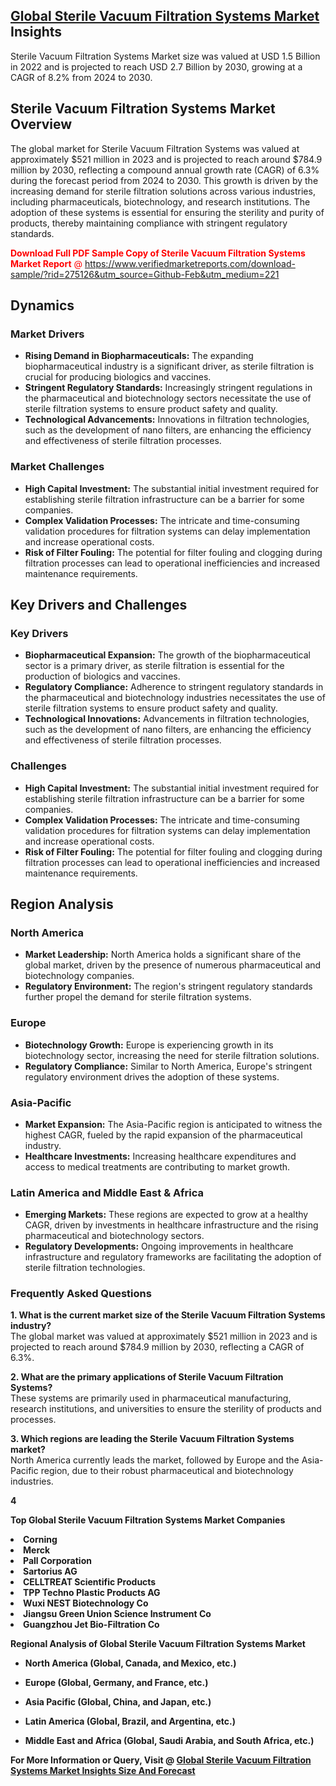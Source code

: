 <h2><a href="https://www.verifiedmarketreports.com/download-sample/?rid=275126&amp;utm_source=Github&amp;utm_medium=221" target="_blank">Global Sterile Vacuum Filtration Systems Market</a> Insights</h2><p>Sterile Vacuum Filtration Systems Market size was valued at USD 1.5 Billion in 2022 and is projected to reach USD 2.7 Billion by 2030, growing at a CAGR of 8.2% from 2024 to 2030.</p><p> <h2>Sterile Vacuum Filtration Systems Market Overview</h2> <p>The global market for Sterile Vacuum Filtration Systems was valued at approximately $521 million in 2023 and is projected to reach around $784.9 million by 2030, reflecting a compound annual growth rate (CAGR) of 6.3% during the forecast period from 2024 to 2030. This growth is driven by the increasing demand for sterile filtration solutions across various industries, including pharmaceuticals, biotechnology, and research institutions. The adoption of these systems is essential for ensuring the sterility and purity of products, thereby maintaining compliance with stringent regulatory standards. </p> <p><p><span class=""><span style="color: #ff0000;"><strong>Download Full PDF Sample Copy of Sterile Vacuum Filtration Systems Market Report</strong> @ </span><a href="https://www.verifiedmarketreports.com/download-sample/?rid=275126&amp;utm_source=Github-Feb&amp;utm_medium=221" target="_blank">https://www.verifiedmarketreports.com/download-sample/?rid=275126&amp;utm_source=Github-Feb&amp;utm_medium=221</a></span></p></p> <h2>Dynamics</h2> <h3>Market Drivers</h3> <ul> <li><strong>Rising Demand in Biopharmaceuticals:</strong> The expanding biopharmaceutical industry is a significant driver, as sterile filtration is crucial for producing biologics and vaccines. </li> <li><strong>Stringent Regulatory Standards:</strong> Increasingly stringent regulations in the pharmaceutical and biotechnology sectors necessitate the use of sterile filtration systems to ensure product safety and quality. </li> <li><strong>Technological Advancements:</strong> Innovations in filtration technologies, such as the development of nano filters, are enhancing the efficiency and effectiveness of sterile filtration processes. </li> </ul> <h3>Market Challenges</h3> <ul> <li><strong>High Capital Investment:</strong> The substantial initial investment required for establishing sterile filtration infrastructure can be a barrier for some companies. </li> <li><strong>Complex Validation Processes:</strong> The intricate and time-consuming validation procedures for filtration systems can delay implementation and increase operational costs. </li> <li><strong>Risk of Filter Fouling:</strong> The potential for filter fouling and clogging during filtration processes can lead to operational inefficiencies and increased maintenance requirements. </li> </ul> <h2>Key Drivers and Challenges</h2> <h3>Key Drivers</h3> <ul> <li><strong>Biopharmaceutical Expansion:</strong> The growth of the biopharmaceutical sector is a primary driver, as sterile filtration is essential for the production of biologics and vaccines. </li> <li><strong>Regulatory Compliance:</strong> Adherence to stringent regulatory standards in the pharmaceutical and biotechnology industries necessitates the use of sterile filtration systems to ensure product safety and quality. </li> <li><strong>Technological Innovations:</strong> Advancements in filtration technologies, such as the development of nano filters, are enhancing the efficiency and effectiveness of sterile filtration processes. </li> </ul> <h3>Challenges</h3> <ul> <li><strong>High Capital Investment:</strong> The substantial initial investment required for establishing sterile filtration infrastructure can be a barrier for some companies. </li> <li><strong>Complex Validation Processes:</strong> The intricate and time-consuming validation procedures for filtration systems can delay implementation and increase operational costs. </li> <li><strong>Risk of Filter Fouling:</strong> The potential for filter fouling and clogging during filtration processes can lead to operational inefficiencies and increased maintenance requirements. </li> </ul> <h2>Region Analysis</h2> <h3>North America</h3> <ul> <li><strong>Market Leadership:</strong> North America holds a significant share of the global market, driven by the presence of numerous pharmaceutical and biotechnology companies. </li> <li><strong>Regulatory Environment:</strong> The region's stringent regulatory standards further propel the demand for sterile filtration systems. </li> </ul> <h3>Europe</h3> <ul> <li><strong>Biotechnology Growth:</strong> Europe is experiencing growth in its biotechnology sector, increasing the need for sterile filtration solutions. </li> <li><strong>Regulatory Compliance:</strong> Similar to North America, Europe's stringent regulatory environment drives the adoption of these systems. </li> </ul> <h3>Asia-Pacific</h3> <ul> <li><strong>Market Expansion:</strong> The Asia-Pacific region is anticipated to witness the highest CAGR, fueled by the rapid expansion of the pharmaceutical industry. </li> <li><strong>Healthcare Investments:</strong> Increasing healthcare expenditures and access to medical treatments are contributing to market growth. </li> </ul> <h3>Latin America and Middle East & Africa</h3> <ul> <li><strong>Emerging Markets:</strong> These regions are expected to grow at a healthy CAGR, driven by investments in healthcare infrastructure and the rising pharmaceutical and biotechnology sectors. </li> <li><strong>Regulatory Developments:</strong> Ongoing improvements in healthcare infrastructure and regulatory frameworks are facilitating the adoption of sterile filtration technologies. </li> </ul> <h3>Frequently Asked Questions</h3> <p><strong>1. What is the current market size of the Sterile Vacuum Filtration Systems industry?</strong><br> The global market was valued at approximately $521 million in 2023 and is projected to reach around $784.9 million by 2030, reflecting a CAGR of 6.3%. </p> <p><strong>2. What are the primary applications of Sterile Vacuum Filtration Systems?</strong><br> These systems are primarily used in pharmaceutical manufacturing, research institutions, and universities to ensure the sterility of products and processes. </p> <p><strong>3. Which regions are leading the Sterile Vacuum Filtration Systems market?</strong><br> North America currently leads the market, followed by Europe and the Asia-Pacific region, due to their robust pharmaceutical and biotechnology industries. </p> <p><strong>4</p><p><strong>Top Global Sterile Vacuum Filtration Systems Market Companies</strong></p><div data-test-id=""><p><li>Corning</li><li> Merck</li><li> Pall Corporation</li><li> Sartorius AG</li><li> CELLTREAT Scientific Products</li><li> TPP Techno Plastic Products AG</li><li> Wuxi NEST Biotechnology Co</li><li> Jiangsu Green Union Science Instrument Co</li><li> Guangzhou Jet Bio-Filtration Co</li></p><div><strong>Regional Analysis of&nbsp;Global Sterile Vacuum Filtration Systems Market</strong></div><ul><li dir="ltr"><p dir="ltr">North America&nbsp;(Global, Canada, and Mexico, etc.)</p></li><li dir="ltr"><p dir="ltr">Europe (Global, Germany, and France, etc.)</p></li><li dir="ltr"><p dir="ltr">Asia Pacific&nbsp;(Global, China, and Japan, etc.)</p></li><li dir="ltr"><p dir="ltr">Latin America&nbsp;(Global, Brazil, and Argentina, etc.)</p></li><li dir="ltr">Middle East and Africa&nbsp;(Global, Saudi Arabia, and South Africa, etc.)</li></ul><p><strong>For More Information or Query, Visit @&nbsp;</strong><strong><a href="https://www.verifiedmarketreports.com/product/sterile-vacuum-filtration-systems-market/?utm_source=Github&amp;utm_medium=221" target="_blank">Global Sterile Vacuum Filtration Systems Market Insights Size And Forecast</a></strong></p></div>
